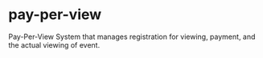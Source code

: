 # pay-per-view
Pay-Per-View System that manages registration for viewing, payment, and the actual viewing of event.
